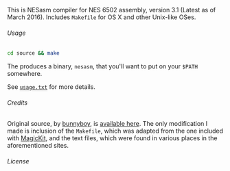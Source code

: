This is NESasm compiler for NES 6502 assembly, version 3.1 (Latest as of March 2016). Includes `Makefile` for OS X and other Unix-like OSes.

###### Usage

```bash
cd source && make
```

The produces a binary, `nesasm`, that you'll want to put on your `$PATH` somewhere.

See [`usage.txt`](https://raw.githubusercontent.com/camsaul/nesasm/master/usage.txt) for more details.


###### Credits

Original source, by [bunnyboy](http://nintendoage.com/index.cfm?FuseAction=Users.Home&User=bunnyboy), is [available here](http://www.nespowerpak.com/nesasm/).
The only modification I made is inclusion of the `Makefile`, which was adapted from the one included with [MagicKit](http://www.magicengine.com/mkit/), and the text files,
which were found in various places in the aforementioned sites.

###### License
